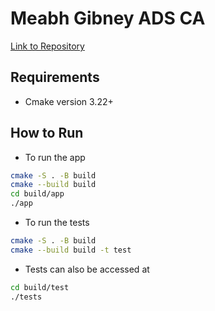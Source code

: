 # Meabh Gibney ADS CA

[Link to Repository](https://github.com/MeabhG97/ADS_2023_CA2_M_G)

## Requirements
- Cmake version 3.22+

## How to Run
- To run the app
```bash
cmake -S . -B build
cmake --build build
cd build/app
./app
```

- To run the tests
```bash
cmake -S . -B build
cmake --build build -t test
```

- Tests can also be accessed at
```bash
cd build/test
./tests
```